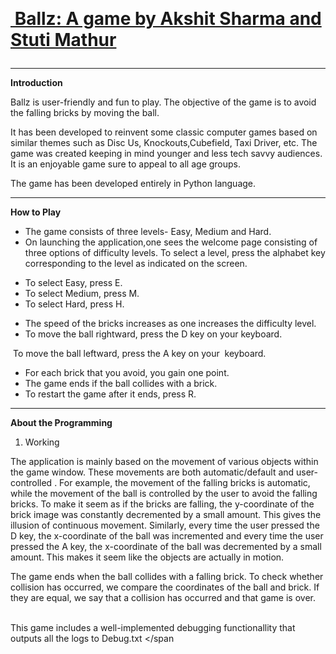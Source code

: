<html> 
  <body class="c56">
    <p class="c51 title" id="h.nj23sjpj5u97"><span class="c43"></span></p>
    <p class="c42 subtitle" id="h.dw2dac9r7xzm">
      <span >&nbsp;&nbsp;&nbsp;&nbsp;&nbsp;&nbsp;&nbsp;&nbsp;&nbsp;&nbsp;&nbsp;&nbsp;&nbsp;&nbsp;&nbsp;&nbsp;&nbsp;&nbsp;&nbsp;&nbsp;&nbsp;&nbsp;&nbsp;&nbsp;&nbsp;&nbsp;&nbsp;&nbsp;&nbsp;&nbsp;&nbsp;&nbsp;&nbsp;&nbsp;&nbsp;&nbsp;&nbsp;&nbsp;&nbsp;&nbsp;</span
      >
    </p>
    <p class="c21">
      <h1>
        <u><span class="c34 c46">&nbsp;Ballz: A game by Akshit Sharma and Stuti Mathur</span></u>
    </p>
    </h1>
    
   <hr>
    <p class="c48 c41 c33"><span class="c3"></span></p>
    <p class="c7"><span class="c16 c34"></span></p>
    <p class="c7"><span class="c16 c34"></span></p>
    <p class="c7"><span class="c16 c34"></span></p>
    <p class="c2"><span class="c1"><b>Introduction</b></span></p>
    <p class="c11">
      <span class="c16 c34"
        >Ballz is user-friendly and fun to play. The objective of the game is to
        avoid the falling bricks by moving the ball.
      </span>
    </p>
    <p class="c11">
      <span class="c16 c34"
        >It has been developed to reinvent some classic computer games based on
        similar themes such as Disc Us, Knockouts,Cubefield, Taxi Driver, etc.
        The game was created keeping in mind younger and less tech savvy
        audiences. It is an enjoyable game sure to appeal to all age groups.
      </span>
    </p>
    <p class="c11">
      <span class="c16 c34"
        >The game has been developed entirely in Python language.</span
      >
    </p>
    <p class="c11 c41"><span class="c16 c34"></span></p>
    <p class="c31"><span class="c19 c34"></span></p><hr>
    <p class="c31"><span class="c19 c34"></span></p><b>
  <p class="c2"><span class="c1">How to Play</span></p></b>
    <ul class="c28 lst-kix_1m8cu966guk-0 start">
      <li class="c12 li-bullet-0">
        <span class="c16 c34"
          >The game consists of three levels- Easy, Medium and Hard.</span
        >
      </li>
      <li class="c12 li-bullet-0">
        <span class="c16 c34"
          >On launching the application,one sees the welcome page consisting of
          three options of difficulty levels. To select a level, press the
          alphabet key corresponding to the level as indicated on the
          screen.</span
        >
      </li>
    </ul>
    <ul class="c28 lst-kix_1m8cu966guk-1 start">
      <li class="c22 li-bullet-0">
        <span class="c16 c34">To select Easy, press E.</span>
      </li>
      <li class="c22 li-bullet-0">
        <span class="c16 c34">To select Medium, press M.</span>
      </li>
      <li class="c22 li-bullet-0">
        <span class="c16 c34">To select Hard, press H.</span>
      </li>
    </ul>
    <ul class="c28 lst-kix_1m8cu966guk-0">
      <li class="c12 li-bullet-0">
        <span class="c16 c34"
          >The speed of the bricks increases as one increases the difficulty
          level.</span
        >
      </li>
      <li class="c29 c49 li-bullet-0">
        <span class="c16 c34"
          >To move the ball rightward, press the D key on your keyboard.</span
        >
      </li>
    </ul>
    <p class="c29">
      <span class="c16 c34"
        >&nbsp;To move the ball leftward, press the A key on your
        &nbsp;keyboard.</span
      >
    </p>
    <ul class="c28 lst-kix_1m8cu966guk-0">
      <li class="c12 li-bullet-0">
        <span class="c16 c34"
          >For each brick that you avoid, you gain one point.</span
        >
      </li>
      <li class="c12 li-bullet-0">
        <span class="c16">The game ends if the ball collides with a brick.</span
        ><span class="c27">&nbsp;</span>
      </li>
      <li class="c12 li-bullet-0">
        <span class="c27">To restart the game after it ends, press R.</span>
      </li>
    </ul>
  <p class="c31 c33"><span class="c27"></span></p><hr>
  <p class="c25"><span class="c50"><b>About the Programming</b></span></p>
    <ol class="c28 lst-kix_82blp2wwmnpa-0 start" start="1">
      <li class="c17 c49 li-bullet-0"><span class="c13">Working </span></li>
    </ol>
    <p class="c17">
      <span class="c34 c39"
        >The application is mainly based on the movement of various objects
        within the game window. These movements are both automatic/default and
        user-controlled . For example, the movement of the falling bricks is
        automatic, while the movement of the ball is controlled by the user to
        avoid the falling bricks. To make it seem as if the bricks are falling,
        the y-coordinate of the brick image was constantly decremented by a
        small amount. This gives the illusion of continuous movement. Similarly,
        every time the user pressed the D key, the x-coordinate of the ball was
        incremented and every time the user pressed the A key, the x-coordinate
        of the ball was decremented by a small amount. This makes it seem like
        the objects are actually in motion.</span
      >
    </p>
    <p class="c17">
      <span class="c39 c34"
        >The game ends when the ball collides with a falling brick. To check
        whether collision has occurred, we compare the coordinates of the ball
        and brick. If they are equal, we say that a collision has occurred and
        that game is over. 

<br>This game includes a well-implemented debugging functionallity that outputs all the logs to Debug.txt
      </span</span
      >
    </p>
  
   
    
  </body>
</html>
